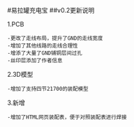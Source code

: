 #易拉罐充电宝
##v0.2更新说明

1.PCB

    -更改了走线布局，提升了GND的走线宽度
    -增加了其他线路的走线合理性
    -增添了大量了GND铺铜层间过孔
    -丝印层添加了作者信息
    
2.3D模型

    -增加了支持四节21700的装配模型
    
3.新增

    -增加了HTML网页装配表，便于对照装配表进行焊接
